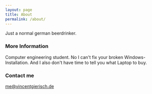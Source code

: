 ```yaml
---
layout: page
title: About
permalink: /about/
---
```


Just a normal german beerdrinker.

### More Information

Computer engineering student. No I can't fix your broken Windows-Installation.
And I also don't have time to tell you what Laptop to buy.

### Contact me

[me@vincentgierisch.de](mailto:me@vincentgierisch.de)
